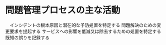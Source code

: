 # 問題管理プロセスの主な活動
　インシデントの根本原因と潜在的な予防処置を特定する
 問題解決のための変更要求を提起する
 サービスへの影響を低減又は除去するための処置を特定する
 既知の誤りを記録する
